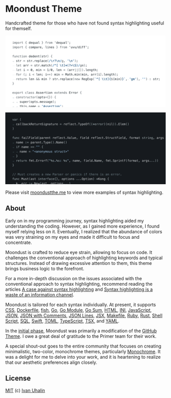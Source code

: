 # Moondust Theme

Handcrafted theme for those who have not found syntax highlighting useful for themself.

![Showcase of Near Side of the Moon](https://raw.githubusercontent.com/vanyauhalin/moondusttheme/refs/heads/main/light.webp)

![Showcase of Near Side of the Moon](https://raw.githubusercontent.com/vanyauhalin/moondusttheme/refs/heads/main/dark.webp)

Please visit [moondustthe.me] to view more examples of syntax highlighting.

## About

Early on in my programming journey, syntax highlighting aided my understanding the coding. However, as I gained more experience, I found myself relying less on it. Eventually, I realized that the abundance of colors was very straining on my eyes and made it difficult to focus and concentrate.

Moondust is crafted to reduce eye strain, allowing to focus on code. It challenges the conventional approach of highlighting keywords and typical structures. Instead of drawing excessive attention to them, this theme brings business logic to the forefront.

For a more in-depth discussion on the issues associated with the conventional approach to syntax highlighting, recommend reading the articles [A case against syntax highlighting] and [Syntax highlighting is a waste of an information channel].

Moondust is tailored for each syntax individually. At present, it supports [CSS], [Dockerfile], [fish], [Go], [Go Module], [Go Sum], [HTML], [INI], [JavaScript], [JSON], [JSON with Comments], [JSON Lines], [JSX], [Makefile], [Ruby], [Rust], [Shell Script], [SQL], [Swift], [TOML], [TypeScript], [TSX], and [YAML].

In the [initial phase], Moondust was primarily a modification of the [GitHub Theme]. I owe a great deal of gratitude to the Primer team for their work.

A special shout-out goes to the entire community that focuses on creating minimalistic, two-color, monochrome themes, particularly [Monochrome]. It was a delight for me to delve into your work, and it is heartening to realize that our aesthetic preferences align closely.

## License

[MIT] (c) [Ivan Uhalin]

<!-- Footnotes -->

[moondustthe.me]: https://moondustthe.me/

[A case against syntax highlighting]: https://www.linusakesson.net/programming/syntaxhighlighting/
[Syntax highlighting is a waste of an information channel]: https://buttondown.email/hillelwayne/archive/syntax-highlighting-is-a-waste-of-an-information/

[CSS]: https://moondustthe.me/#css
[Dockerfile]: https://moondustthe.me/#dockerfile
[fish]: https://moondustthe.me/#fish
[Go]: https://moondustthe.me/#go
[Go Module]: https://moondustthe.me/#go.mod
[Go Sum]: https://moondustthe.me/#go.sum
[HTML]: https://moondustthe.me/#html
[INI]: https://moondustthe.me/#ini
[JavaScript]: https://moondustthe.me/#js
[JSON]: https://moondustthe.me/#json
[JSON with Comments]: https://moondustthe.me/#jsonc
[JSON Lines]: https://moondustthe.me/#jsonl
[JSX]: https://moondustthe.me/#jsx
[Makefile]: https://moondustthe.me/#makefile
[Ruby]: https://moondustthe.me/#rb
[Rust]: https://moondustthe.me/#rs
[Shell Script]: https://moondustthe.me/#sh
[SQL]: https://moondustthe.me/#sql
[Swift]: https://moondustthe.me/#swift
[TOML]: https://moondustthe.me/#toml
[TypeScript]: https://moondustthe.me/#ts
[TSX]: https://moondustthe.me/#tsx
[YAML]: https://moondustthe.me/#yaml

[initial phase]: https://github.com/primer/github-vscode-theme/discussions/341/
[GitHub Theme]: https://github.com/primer/github-vscode-theme/
[Monochrome]: https://github.com/anotherglitchinthematrix/monochrome/

[Ivan Uhalin]: https://github.com/vanyauhalin/
[MIT]: https://github.com/vanyauhalin/moondusttheme/blob/main/LICENSE/
